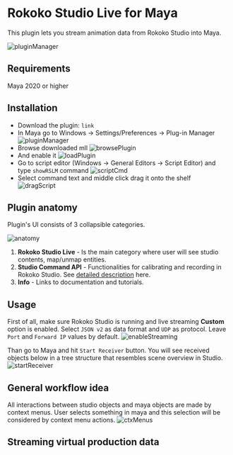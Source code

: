 # Rokoko Studio Live for Maya

This plugin lets you stream animation data from Rokoko Studio into Maya.

![pluginManager](images/pluginView.png)

## Requirements

Maya 2020 or higher

## Installation

* Download the plugin: `link`
* In Maya go to Windows -> Settings/Preferences -> Plug-in Manager
    ![pluginManager](images/openPluginManager.png)
* Browse downloaded mll
    ![browsePlugin](images/browsePlugin.png)
* And enable it
    ![loadPlugin](images/loadPlugin.png)
* Go to script editor (Windows -> General Editors -> Script Editor)
and type `showRSLM` command
    ![scriptCmd](images/scriptCmd.png)
* Select command text and middle click drag it onto the shelf
    ![dragScript](images/dragScript.png)

## Plugin anatomy

Plugin's UI consists of 3 collapsible categories.

![anatomy](images/anatomy.png)

1. **Rokoko Studio Live** - Is the main category where user will see studio contents, map/unmap entities.
2. **Studio Command API** - Functionalities for calibrating and recording in Rokoko Studio. See [detailed description](https://rokokoelectronics.github.io/studio-command-api-docs/) here.
3. **Info** - Links to documentation and tutorials.

## Usage

First of all, make sure Rokoko Studio is running and live streaming **Custom** option is enabled.
Select `JSON v2` as data format and `UDP` as protocol. Leave `Port` and `Forward IP` values by default.
![enableStreaming](images/customStreaming.png)

Than go to Maya and hit `Start Receiver` button.
You will see received objects below in a tree structure that resembles scene overview in Studio.
![startReceiver](images/startReceiver.png)

## General workflow idea
All interactions between studio objects and maya objects are made by context menus. User selects
something in maya and this selection will be considered by context menu actions.
![ctxMenus](images/ctxMenus.gif)

## Streaming virtual production data

